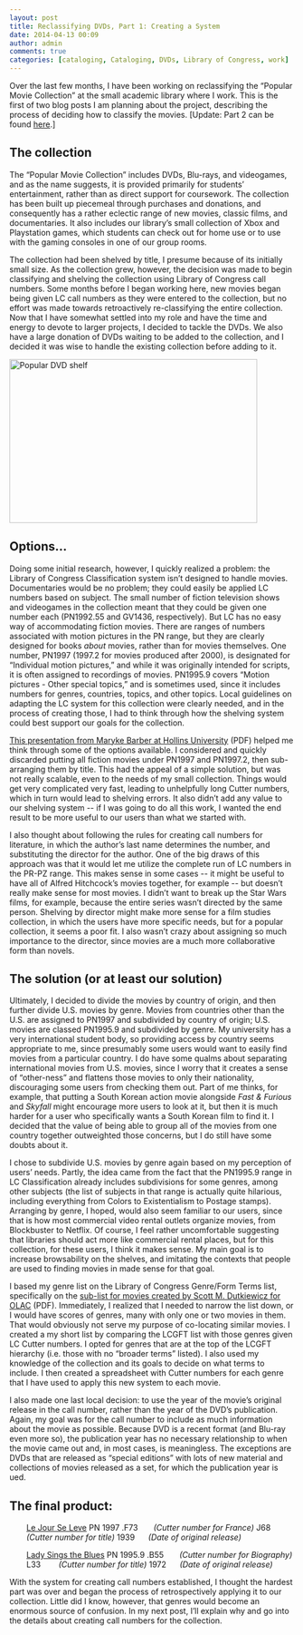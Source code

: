 ```yaml
---
layout: post
title: Reclassifying DVDs, Part 1: Creating a System
date: 2014-04-13 00:09
author: admin
comments: true
categories: [cataloging, Cataloging, DVDs, Library of Congress, work]
---
```

Over the last few months, I have been working on reclassifying the “Popular Movie Collection” at the small academic library where I work. This is the first of two blog posts I am planning about the project, describing the process of deciding how to classify the movies. [Update: Part 2 can be found <a title="Reclassifying DVDs, Part 2: Wrestling with Genres" href="https://elliotdwilliams.com/reclassifying-dvds-part-2/">here</a>.]
<h2>The collection</h2>
The “Popular Movie Collection” includes DVDs, Blu-rays, and videogames, and as the name suggests, it is provided primarily for students’ entertainment, rather than as direct support for coursework. The collection has been built up piecemeal through purchases and donations, and consequently has a rather eclectic range of new movies, classic films, and documentaries. It also includes our library’s small collection of Xbox and Playstation games, which students can check out for home use or to use with the gaming consoles in one of our group rooms.

The collection had been shelved by title, I presume because of its initially small size. As the collection grew, however, the decision was made to begin classifying and shelving the collection using Library of Congress call numbers. Some months before I began working here, new movies began being given LC call numbers as they were entered to the collection, but no effort was made towards retroactively re-classifying the entire collection. Now that I have somewhat settled into my role and have the time and energy to devote to larger projects, I decided to tackle the DVDs. We also have a large donation of DVDs waiting to be added to the collection, and I decided it was wise to handle the existing collection before adding to it.

<a href="https://elliotdwilliams.com/wp-content/uploads/2014/04/IMG_06811.jpg"><img class="wp-image-222 aligncenter" src="https://elliotdwilliams.com/wp-content/uploads/2014/04/IMG_06811-1024x677.jpg" alt="Popular DVD shelf" width="438" height="289" /></a>
<h2>Options...</h2>
Doing some initial research, however, I quickly realized a problem: the Library of Congress Classification system isn’t designed to handle movies. Documentaries would be no problem; they could easily be applied LC numbers based on subject. The small number of fiction television shows and videogames in the collection meant that they could be given one number each (PN1992.55 and GV1436, respectively). But LC has no easy way of accommodating fiction movies. There are ranges of numbers associated with motion pictures in the PN range, but they are clearly designed for books <em>about</em> movies, rather than for movies themselves. One number, PN1997 (1997.2 for movies produced after 2000), is designated for “Individual motion pictures,” and while it was originally intended for scripts, it is often assigned to recordings of movies. PN1995.9 covers “Motion pictures - Other special topics,” and is sometimes used, since it includes numbers for genres, countries, topics, and other topics. Local guidelines on adapting the LC system for this collection were clearly needed, and in the process of creating those, I had to think through how the shelving system could best support our goals for the collection.

<a href="http://www.vla.org/wp-content/uploads/2010/04/films_VLA.pdf" target="_blank">This presentation from Maryke Barber at Hollins University</a> (PDF) helped me think through some of the options available. I considered and quickly discarded putting all fiction movies under PN1997 and PN1997.2, then sub-arranging them by title. This had the appeal of a simple solution, but was not really scalable, even to the needs of my small collection. Things would get very complicated very fast, leading to unhelpfully long Cutter numbers, which in turn would lead to shelving errors. It also didn’t add any value to our shelving system -- if I was going to do all this work, I wanted the end result to be more useful to our users than what we started with.

I also thought about following the rules for creating call numbers for literature, in which the author’s last name determines the number, and substituting the director for the author. One of the big draws of this approach was that it would let me utilize the complete run of LC numbers in the PR-PZ range. This makes sense in some cases -- it might be useful to have all of Alfred Hitchcock’s movies together, for example -- but doesn’t really make sense for most movies. I didn’t want to break up the Star Wars films, for example, because the entire series wasn’t directed by the same person. Shelving by director might make more sense for a film studies collection, in which the users have more specific needs, but for a popular collection, it seems a poor fit. I also wasn’t crazy about assigning so much importance to the director, since movies are a much more collaborative form than novels.
<h2>The solution (or at least our solution)</h2>
Ultimately, I decided to divide the movies by country of origin, and then further divide U.S. movies by genre. Movies from countries other than the U.S. are assigned to PN1997 and subdivided by country of origin; U.S. movies are classed PN1995.9 and subdivided by genre. My university has a very international student body, so providing access by country seems appropriate to me, since presumably some users would want to easily find movies from a particular country. I do have some qualms about separating international movies from U.S. movies, since I worry that it creates a sense of “other-ness” and flattens those movies to only their nationality, discouraging some users from checking them out. Part of me thinks, for example, that putting a South Korean action movie alongside <em>Fast &amp; Furious</em> and <em>Skyfall</em> might encourage more users to look at it, but then it is much harder for a user who specifically wants a South Korean film to find it. I decided that the value of being able to group all of the movies from one country together outweighted those concerns, but I do still have some doubts about it.

I chose to subdivide U.S. movies by genre again based on my perception of users’ needs. Partly, the idea came from the fact that the PN1995.9 range in LC Classification already includes subdivisions for some genres, among other subjects (the list of subjects in that range is actually quite hilarious, including everything from Colors to Existentialism to Postage stamps). Arranging by genre, I hoped, would also seem familiar to our users, since that is how most commercial video rental outlets organize movies, from Blockbuster to Netflix. Of course, I feel rather uncomfortable suggesting that libraries should act more like commercial rental places, but for this collection, for these users, I think it makes sense. My main goal is to increase browsability on the shelves, and imitating the contexts that people are used to finding movies in made sense for that goal.

I based my genre list on the Library of Congress Genre/Form Terms list, specifically on the <a href="http://olacinc.org/drupal/capc_files/GenreFormHeadingsList.pdf" target="_blank">sub-list for movies created by Scott M. Dutkiewicz for OLAC</a> (PDF). Immediately, I realized that I needed to narrow the list down, or I would have scores of genres, many with only one or two movies in them. That would obviously not serve my purpose of co-locating similar movies. I created a my short list by comparing the LCGFT list with those genres given LC Cutter numbers. I opted for genres that are at the top of the LCGFT hierarchy (i.e. those with no “broader terms” listed). I also used my knowledge of the collection and its goals to decide on what terms to include. I then created a spreadsheet with Cutter numbers for each genre that I have used to apply this new system to each movie.

I also made one last local decision: to use the year of the movie’s original release in the call number, rather than the year of the DVD’s publication. Again, my goal was for the call number to include as much information about the movie as possible. Because DVD is a recent format (and Blu-ray even more so), the publication year has no necessary relationship to when the movie came out and, in most cases, is meaningless. The exceptions are DVDs that are released as “special editions” with lots of new material and collections of movies released as a set, for which the publication year is ued.
<h2>The final product:</h2>
<p style="padding-left: 30px;"><a href="http://www.imdb.com/title/tt0031514/?ref_=fn_al_tt_1" target="_blank">Le Jour Se Leve</a>
PN
1997
.F73       <em>(Cutter number for France)</em>
J68         <em>(Cutter number for title)</em>
1939      <em>(Date of original release)</em></p>
<p style="padding-left: 30px;"><a href="http://www.imdb.com/title/tt0068828/?ref_=nv_sr_1" target="_blank">Lady Sings the Blues</a>
PN
1995.9
.B55       <em>(Cutter number for Biography)</em>
L33        <em>(Cutter number for title)</em>
1972      <em>(Date of original release)</em></p>
With the system for creating call numbers established, I thought the hardest part was over and began the process of retrospectively applying it to our collection. Little did I know, however, that genres would become an enormous source of confusion. In my next post, I’ll explain why and go into the details about creating call numbers for the collection.
